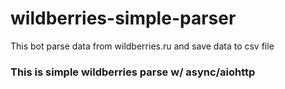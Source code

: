 # wildberries-simple-parser
This bot parse data from wildberries.ru and save data to csv file
<h3>This is simple wildberries parse w/ async/aiohttp</h3>
